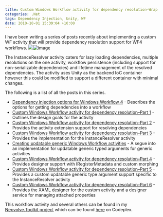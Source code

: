 ```yaml
---
title: Custom Windows Workflow activity for dependency resolution–Wrap up
categories: .Net
tags: Dependency Injection, Unity, WF
date: 2010-10-01 15:39:04 +10:00
---
```


I have been writing a series of posts recently about implementing a custom WF activity that will provide dependency resolution support for WF4 workflows. ![][0]![image][1]

The InstanceResolver activity caters for lazy loading dependencies, multiple resolutions on the one activity, workflow persistence (including support for non-serializable dependencies) and lifetime management of the resolved dependencies. The activity uses Unity as the backend IoC container however this could be modified to support a different container with minimal changes.

<!--more-->

The following is a list of all the posts in this series.

* [Dependency injection options for Windows Workflow 4][2] - Describes the options for getting dependencies into a workflow
* [Custom Windows Workflow activity for dependency resolution–Part 1][3] - Outlines the design goals for the activity
* [Custom Windows Workflow activity for dependency resolution–Part 2][4] - Provides the activity extension support for resolving dependencies
* [Custom Windows Workflow activity for dependency resolution–Part 3][5] - Provides the implementation for the InstanceResolver activity
* [Creating updatable generic Windows Workflow activities][6] - A segue into an implementation for updatable generic typed arguments for generic activities
* [Custom Windows Workflow activity for dependency resolution–Part 4][7] - Provides designer support with IRegisterMetadata and custom morphing
* [Custom Windows Workflow activity for dependency resolution–Part 5][8] - Provides a custom updatable generic type argument support specific to the InstanceResolver activity
* [Custom Windows Workflow activity for dependency resolution–Part 6][9] - Provides the XAML designer for the custom activity and a designer service for managing attached properties

This workflow activity and several others can be found in my [Neovolve.Toolkit project][10] which can be found [here][11] on Codeplex.

[0]: /files/image_36.png
[1]: /files/image_37.png
[2]: /2010/09/15/dependency-injection-options-for-windows-workflow-4/
[3]: /2010/09/16/custom-windows-workflow-activity-for-dependency-resolutione28093part-1/
[4]: /2010/09/29/custom-windows-workflow-activity-for-dependency-resolutione28093part-2/
[5]: /2010/09/30/custom-windows-workflow-activity-for-dependency-resolutione28093part-3/
[6]: /2010/09/30/creating-updatable-generic-windows-workflow-activities/
[7]: /2010/09/30/custom-windows-workflow-activity-for-dependency-resolutione28093part-4/
[8]: /2010/09/30/custom-windows-workflow-activity-for-dependency-resolutione28093part-5/
[9]: /2010/10/01/custom-windows-workflow-activity-for-dependency-resolutione28093part-6/
[10]: /2010/10/01/neovolvetoolkit-10-rtw/
[11]: http://neovolve.codeplex.com/releases/view/19004
